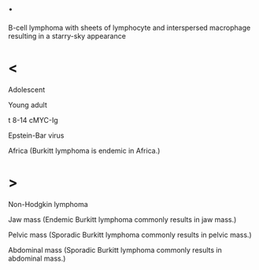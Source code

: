 # .

B-cell lymphoma with sheets of lymphocyte and interspersed macrophage resulting in a starry-sky appearance

# <

Adolescent

Young adult

t 8-14 cMYC-Ig

Epstein-Bar virus

Africa (Burkitt lymphoma is endemic in Africa.)

# >

Non-Hodgkin lymphoma

Jaw mass (Endemic Burkitt lymphoma commonly results in jaw mass.)

Pelvic mass (Sporadic Burkitt lymphoma commonly results in pelvic mass.)

Abdominal mass (Sporadic Burkitt lymphoma commonly results in abdominal mass.)
